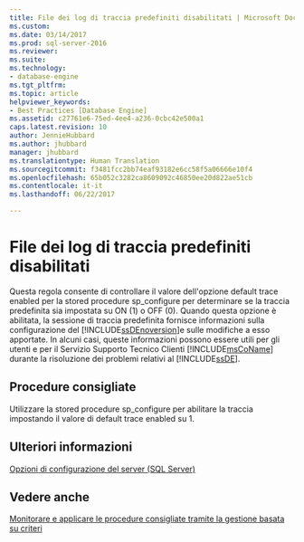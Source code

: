```yaml
---
title: File dei log di traccia predefiniti disabilitati | Microsoft Docs
ms.custom: 
ms.date: 03/14/2017
ms.prod: sql-server-2016
ms.reviewer: 
ms.suite: 
ms.technology:
- database-engine
ms.tgt_pltfrm: 
ms.topic: article
helpviewer_keywords:
- Best Practices [Database Engine]
ms.assetid: c27761e6-75ed-4ee4-a236-0cbc42e500a1
caps.latest.revision: 10
author: JennieHubbard
ms.author: jhubbard
manager: jhubbard
ms.translationtype: Human Translation
ms.sourcegitcommit: f3481fcc2bb74eaf93182e6cc58f5a06666e10f4
ms.openlocfilehash: 65b052c3282ca8609092c46850ee20d822ae51cb
ms.contentlocale: it-it
ms.lasthandoff: 06/22/2017

---
```

# <a name="default-trace-log-files-disabled"></a>File dei log di traccia predefiniti disabilitati
  Questa regola consente di controllare il valore dell'opzione default trace enabled per la stored procedure sp_configure per determinare se la traccia predefinita sia impostata su ON (1) o OFF (0). Quando questa opzione è abilitata, la sessione di traccia predefinita fornisce informazioni sulla configurazione del [!INCLUDE[ssDEnoversion](../../includes/ssdenoversion-md.md)]e sulle modifiche a esso apportate. In alcuni casi, queste informazioni possono essere utili per gli utenti e per il Servizio Supporto Tecnico Clienti [!INCLUDE[msCoName](../../includes/msconame-md.md)] durante la risoluzione dei problemi relativi al [!INCLUDE[ssDE](../../includes/ssde-md.md)].  
  
## <a name="best-practices-recommendations"></a>Procedure consigliate  
 Utilizzare la stored procedure sp_configure per abilitare la traccia impostando il valore di default trace enabled su 1.  
  
## <a name="for-more-information"></a>Ulteriori informazioni  
 [Opzioni di configurazione del server &#40;SQL Server&#41;](../../database-engine/configure-windows/server-configuration-options-sql-server.md)  
  
## <a name="see-also"></a>Vedere anche  
 [Monitorare e applicare le procedure consigliate tramite la gestione basata su criteri](../../relational-databases/policy-based-management/monitor-and-enforce-best-practices-by-using-policy-based-management.md)  
  
  
